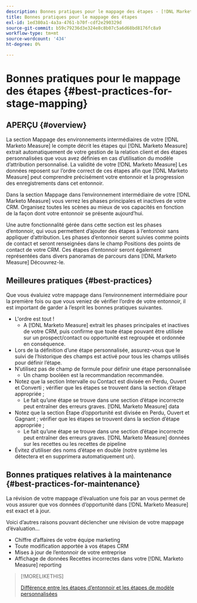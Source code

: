 ```yaml
---
description: Bonnes pratiques pour le mappage des étapes - [!DNL Marketo Measure] - Documentation du produit
title: Bonnes pratiques pour le mappage des étapes
exl-id: 1ed380a1-4a3a-4761-b70f-cdf2e290329d
source-git-commit: b59c79236d3e324e8c8b07c5a6d68bd8176fc8a9
workflow-type: tm+mt
source-wordcount: '434'
ht-degree: 0%

---
```


# Bonnes pratiques pour le mappage des étapes {#best-practices-for-stage-mapping}

## APERÇU {#overview}

La section Mappage des environnements intermédiaires de votre [!DNL Marketo Measure] le compte décrit les étapes qui [!DNL Marketo Measure] extrait automatiquement de votre gestion de la relation client et des étapes personnalisées que vous avez définies en cas d’utilisation du modèle d’attribution personnalisé. La validité de votre [!DNL Marketo Measure] Les données reposent sur l’ordre correct de ces étapes afin que [!DNL Marketo Measure] peut comprendre précisément votre entonnoir et la progression des enregistrements dans cet entonnoir.

Dans la section Mappage dans l’environnement intermédiaire de votre [!DNL Marketo Measure] vous verrez les phases principales et inactives de votre CRM. Organisez toutes les scènes au mieux de vos capacités en fonction de la façon dont votre entonnoir se présente aujourd’hui.

Une autre fonctionnalité gérée dans cette section est les phases d’entonnoir, qui vous permettent d’ajouter des étapes à l’entonnoir sans appliquer d’attribution. Les phases d’entonnoir seront suivies comme points de contact et seront renseignées dans le champ Positions des points de contact de votre CRM. Ces étapes d’entonnoir seront également représentées dans divers panoramas de parcours dans [!DNL Marketo Measure] Découvrez-le.

## Meilleures pratiques {#best-practices}

Que vous évaluiez votre mappage dans l’environnement intermédiaire pour la première fois ou que vous veniez de vérifier l’ordre de votre entonnoir, il est important de garder à l’esprit les bonnes pratiques suivantes.

* L&#39;ordre est tout !
   * A [!DNL Marketo Measure] extrait les phases principales et inactives de votre CRM, puis confirme que toute étape pouvant être utilisée sur un prospect/contact ou opportunité est regroupée et ordonnée en conséquence.
* Lors de la définition d’une étape personnalisée, assurez-vous que le suivi de l’historique des champs est activé pour tous les champs utilisés pour définir l’étape.
* N’utilisez pas de champ de formule pour définir une étape personnalisée
   * Un champ booléen est la recommandation recommandée.
* Notez que la section Intervalle ou Contact est divisée en Perdu, Ouvert et Converti ; vérifier que les étapes se trouvent dans la section d’étape appropriée ;
   * Le fait qu’une étape se trouve dans une section d’étape incorrecte peut entraîner des erreurs graves. [!DNL Marketo Measure] data
* Notez que la section Étape d’opportunité est divisée en Perdu, Ouvert et Gagnant ; vérifier que les étapes se trouvent dans la section d’étape appropriée ;
   * Le fait qu’une étape se trouve dans une section d’étape incorrecte peut entraîner des erreurs graves. [!DNL Marketo Measure] données sur les recettes ou les recettes de pipeline
* Évitez d’utiliser des noms d’étape en double (notre système les détectera et en supprimera automatiquement un).

## Bonnes pratiques relatives à la maintenance {#best-practices-for-maintenance}

La révision de votre mappage d’évaluation une fois par an vous permet de vous assurer que vos données d’opportunité dans [!DNL Marketo Measure] est exact et à jour.

Voici d’autres raisons pouvant déclencher une révision de votre mappage d’évaluation...

* Chiffre d’affaires de votre équipe marketing
* Toute modification apportée à vos étapes CRM
* Mises à jour de l’entonnoir de votre entreprise
* Affichage de données Recettes incorrectes dans votre [!DNL Marketo Measure] reporting

>[!MORELIKETHIS]
>
>[Différence entre les étapes d’entonnoir et les étapes de modèle personnalisées](/help/advanced-marketo-measure-features/custom-attribution-models/custom-attribution-model-and-setup.md#the-difference-between-funnel-stages-and-custom-model-stages)

